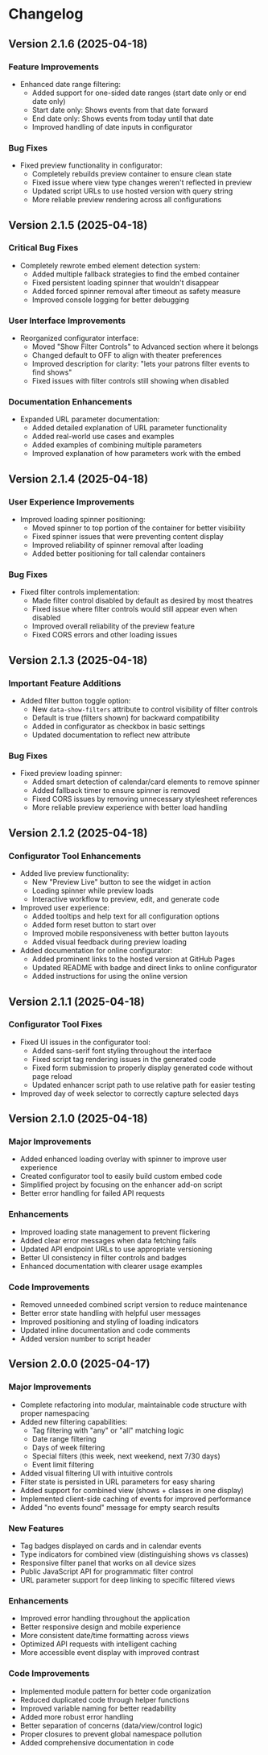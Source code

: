 # Changelog

## Version 2.1.6 (2025-04-18)

### Feature Improvements
- Enhanced date range filtering:
  - Added support for one-sided date ranges (start date only or end date only)
  - Start date only: Shows events from that date forward
  - End date only: Shows events from today until that date
  - Improved handling of date inputs in configurator

### Bug Fixes
- Fixed preview functionality in configurator:
  - Completely rebuilds preview container to ensure clean state
  - Fixed issue where view type changes weren't reflected in preview
  - Updated script URLs to use hosted version with query string
  - More reliable preview rendering across all configurations

## Version 2.1.5 (2025-04-18)

### Critical Bug Fixes
- Completely rewrote embed element detection system:
  - Added multiple fallback strategies to find the embed container
  - Fixed persistent loading spinner that wouldn't disappear
  - Added forced spinner removal after timeout as safety measure
  - Improved console logging for better debugging

### User Interface Improvements
- Reorganized configurator interface:
  - Moved "Show Filter Controls" to Advanced section where it belongs
  - Changed default to OFF to align with theater preferences
  - Improved description for clarity: "lets your patrons filter events to find shows"
  - Fixed issues with filter controls still showing when disabled

### Documentation Enhancements
- Expanded URL parameter documentation:
  - Added detailed explanation of URL parameter functionality 
  - Added real-world use cases and examples
  - Added examples of combining multiple parameters
  - Improved explanation of how parameters work with the embed

## Version 2.1.4 (2025-04-18)

### User Experience Improvements
- Improved loading spinner positioning:
  - Moved spinner to top portion of the container for better visibility
  - Fixed spinner issues that were preventing content display
  - Improved reliability of spinner removal after loading
  - Added better positioning for tall calendar containers

### Bug Fixes
- Fixed filter controls implementation:
  - Made filter control disabled by default as desired by most theatres
  - Fixed issue where filter controls would still appear even when disabled
  - Improved overall reliability of the preview feature
  - Fixed CORS errors and other loading issues

## Version 2.1.3 (2025-04-18)

### Important Feature Additions
- Added filter button toggle option:
  - New `data-show-filters` attribute to control visibility of filter controls
  - Default is true (filters shown) for backward compatibility
  - Added in configurator as checkbox in basic settings
  - Updated documentation to reflect new attribute

### Bug Fixes
- Fixed preview loading spinner:
  - Added smart detection of calendar/card elements to remove spinner
  - Added fallback timer to ensure spinner is removed
  - Fixed CORS issues by removing unnecessary stylesheet references
  - More reliable preview experience with better load handling

## Version 2.1.2 (2025-04-18)

### Configurator Tool Enhancements
- Added live preview functionality:
  - New "Preview Live" button to see the widget in action
  - Loading spinner while preview loads
  - Interactive workflow to preview, edit, and generate code
- Improved user experience:
  - Added tooltips and help text for all configuration options
  - Added form reset button to start over
  - Improved mobile responsiveness with better button layouts
  - Added visual feedback during preview loading
- Added documentation for online configurator:
  - Added prominent links to the hosted version at GitHub Pages
  - Updated README with badge and direct links to online configurator
  - Added instructions for using the online version

## Version 2.1.1 (2025-04-18)

### Configurator Tool Fixes
- Fixed UI issues in the configurator tool:
  - Added sans-serif font styling throughout the interface
  - Fixed script tag rendering issues in the generated code
  - Fixed form submission to properly display generated code without page reload
  - Updated enhancer script path to use relative path for easier testing
- Improved day of week selector to correctly capture selected days

## Version 2.1.0 (2025-04-18)

### Major Improvements
- Added enhanced loading overlay with spinner to improve user experience
- Created configurator tool to easily build custom embed code
- Simplified project by focusing on the enhancer add-on script
- Better error handling for failed API requests

### Enhancements
- Improved loading state management to prevent flickering
- Added clear error messages when data fetching fails
- Updated API endpoint URLs to use appropriate versioning
- Better UI consistency in filter controls and badges
- Enhanced documentation with clearer usage examples

### Code Improvements
- Removed unneeded combined script version to reduce maintenance
- Better error state handling with helpful user messages
- Improved positioning and styling of loading indicators
- Updated inline documentation and code comments
- Added version number to script header

## Version 2.0.0 (2025-04-17)

### Major Improvements
- Complete refactoring into modular, maintainable code structure with proper namespacing
- Added new filtering capabilities:
  - Tag filtering with "any" or "all" matching logic
  - Date range filtering
  - Days of week filtering
  - Special filters (this week, next weekend, next 7/30 days)
  - Event limit filtering
- Added visual filtering UI with intuitive controls
- Filter state is persisted in URL parameters for easy sharing
- Added support for combined view (shows + classes in one display)
- Implemented client-side caching of events for improved performance
- Added "no events found" message for empty search results

### New Features
- Tag badges displayed on cards and in calendar events
- Type indicators for combined view (distinguishing shows vs classes)
- Responsive filter panel that works on all device sizes
- Public JavaScript API for programmatic filter control
- URL parameter support for deep linking to specific filtered views

### Enhancements
- Improved error handling throughout the application
- Better responsive design and mobile experience
- More consistent date/time formatting across views
- Optimized API requests with intelligent caching
- More accessible event display with improved contrast

### Code Improvements
- Implemented module pattern for better code organization
- Reduced duplicated code through helper functions
- Improved variable naming for better readability
- Added more robust error handling
- Better separation of concerns (data/view/control logic)
- Proper closures to prevent global namespace pollution
- Added comprehensive documentation in code